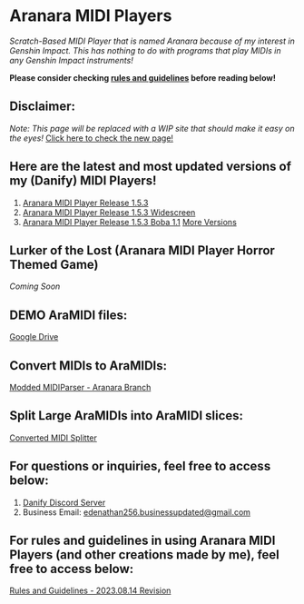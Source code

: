 # Aranara MIDI Players
*Scratch-Based MIDI Player that is named Aranara because of my interest in Genshin Impact. This has nothing to do with programs that play MIDIs in any Genshin Impact instruments!*

**Please consider checking [rules and guidelines](https://edenathan256.github.io/aranara-midi-player-sb3/guidelines) before reading below!**

## Disclaimer:
*Note: This page will be replaced with a WIP site that should make it easy on the eyes!*
[Click here to check the new page!](https://edenathan256.github.io/aranara-midi-player-sb3/main/index.html)

## Here are the latest and most updated versions of my (Danify) MIDI Players!

1. [Aranara MIDI Player Release 1.5.3](https://edenathan256.github.io/aranara-midi-player-sb3/Aranara%20MIDI%20Player%20R1.5.3.html)
2. [Aranara MIDI Player Release 1.5.3 Widescreen](https://edenathan256.github.io/aranara-midi-player-sb3/Aranara%20MIDI%20Player%20R1.5.3W.html)
3. [Aranara MIDI Player Release 1.5.3 Boba 1.1](edenathan256.github.io/aranara-midi-player-sb3/Aranara%20MP%201.5.3%20Boba%201.1.html)
[More Versions](https://edenathan256.github.io/aranara-midi-player-sb3/versions)

## Lurker of the Lost (Aranara MIDI Player Horror Themed Game)
*Coming Soon*

## DEMO AraMIDI files:
[Google Drive](https://drive.google.com/drive/folders/1Ht0WPEoPuxhSwv7b2HEnBm-p9hyN0S-S?usp=sharing)

## Convert MIDIs to AraMIDIs:
[Modded MIDIParser - Aranara Branch](https://github.com/Edenathan256/MidiParser/releases/tag/build-23.07.14)

## Split Large AraMIDIs into AraMIDI slices:
[Converted MIDI Splitter](https://github.com/Edenathan256/PythonConvertedMIDISplitter)

## For questions or inquiries, feel free to access below:
1. [Danify Discord Server](https://discord.gg/kTD8y6YDjJ) 
2. Business Email: edenathan256.businessupdated@gmail.com

## For rules and guidelines in using Aranara MIDI Players (and other creations made by me), feel free to access below:
[Rules and Guidelines - 2023.08.14 Revision](https://edenathan256.github.io/aranara-midi-player-sb3/guidelines)
